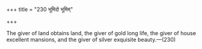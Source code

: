 +++
title = "230 भूमिदो भूमिम्"

+++

The giver of land obtains land, the giver of gold long life, the giver of house excellent mansions, and the giver of silver exquisite beauty.—(230) 